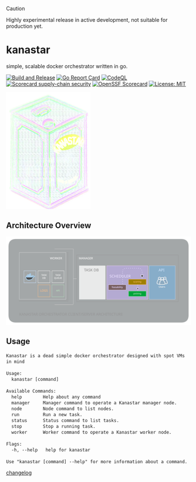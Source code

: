 > [!CAUTION]
> Highly experimental release in active development, not suitable for production yet.

# kanastar
simple, scalable docker orchestrator written in go.

[![Build and Release](https://github.com/surajsharma/kanastar/actions/workflows/release.yml/badge.svg)](https://github.com/surajsharma/kanastar/actions/workflows/release.yml) [![Go Report Card](https://goreportcard.com/badge/github.com/surajsharma/kanastar)](https://goreportcard.com/report/github.com/surajsharma/kanastar) [![CodeQL](https://github.com/surajsharma/kanastar/actions/workflows/github-code-scanning/codeql/badge.svg)](https://github.com/surajsharma/kanastar/actions/workflows/github-code-scanning/codeql) [![Scorecard supply-chain security](https://github.com/surajsharma/kanastar/actions/workflows/scorecard.yml/badge.svg)](https://github.com/surajsharma/kanastar/actions/workflows/scorecard.yml) [![OpenSSF Scorecard](https://api.scorecard.dev/projects/github.com/surajsharma/kanastar/badge)](https://scorecard.dev/viewer/?uri=github.com/surajsharma/kanastar) [![License: MIT](https://img.shields.io/badge/License-MIT-yellow.svg)](https://opensource.org/licenses/MIT)


![kanastar](./docs/images/kanastar_small.png)

## Architecture Overview

![architecture](./docs/images/architecture.svg)


## Usage

```
Kanastar is a dead simple docker orchestrator designed with spot VMs in mind

Usage:
  kanastar [command]

Available Commands:
  help        Help about any command
  manager     Manager command to operate a Kanastar manager node.
  node        Node command to list nodes.
  run         Run a new task.
  status      Status command to list tasks.
  stop        Stop a running task.
  worker      Worker command to operate a Kanastar worker node.

Flags:
  -h, --help   help for kanastar

Use "kanastar [command] --help" for more information about a command.
```

[changelog](./CHANGELOG)
